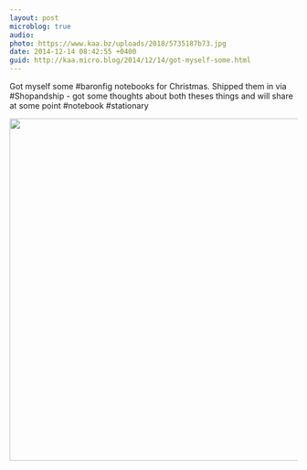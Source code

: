 ```yaml
---
layout: post
microblog: true
audio: 
photo: https://www.kaa.bz/uploads/2018/5735187b73.jpg
date: 2014-12-14 08:42:55 +0400
guid: http://kaa.micro.blog/2014/12/14/got-myself-some.html
---
```

Got myself some #baronfig notebooks for Christmas. Shipped them in via #Shopandship - got some thoughts about both theses things and will share at some point #notebook #stationary

<img src="https://www.kaa.bz/uploads/2018/5735187b73.jpg" width="600" height="600" />

